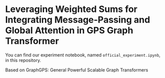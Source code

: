 # Leveraging Weighted Sums for Integrating Message-Passing and Global Attention in GPS Graph Transformer

<!-- TODO: Insert the introduction and the figure here -->

You can find our experiment notebook, named `official_experiment.ipynb`, in this repository.

Based on GraphGPS: General Powerful Scalable Graph Transformers

